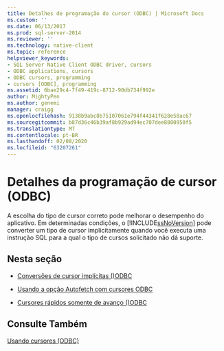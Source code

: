 ```yaml
---
title: Detalhes de programação do cursor (ODBC) | Microsoft Docs
ms.custom: ''
ms.date: 06/13/2017
ms.prod: sql-server-2014
ms.reviewer: ''
ms.technology: native-client
ms.topic: reference
helpviewer_keywords:
- SQL Server Native Client ODBC driver, cursors
- ODBC applications, cursors
- ODBC cursors, programming
- cursors [ODBC], programming
ms.assetid: 6bae29c4-7f49-419c-8712-90db734f992e
author: MightyPen
ms.author: genemi
manager: craigg
ms.openlocfilehash: 9138b9abc8b75107061e794f44341f628e58ac67
ms.sourcegitcommit: b87d36c46b39af8b929ad94ec707dee8800950f5
ms.translationtype: MT
ms.contentlocale: pt-BR
ms.lasthandoff: 02/08/2020
ms.locfileid: "63207261"
---
```

# <a name="cursor-programming-details-odbc"></a>Detalhes da programação de cursor (ODBC)
  A escolha do tipo de cursor correto pode melhorar o desempenho do aplicativo. Em determinadas condições, o [!INCLUDE[ssNoVersion](../../../includes/ssnoversion-md.md)] pode converter um tipo de cursor implicitamente quando você executa uma instrução SQL para a qual o tipo de cursos solicitado não dá suporte.  
  
## <a name="in-this-section"></a>Nesta seção  
  
-   [Conversões de cursor implícitas &#40;&#41;ODBC](implicit-cursor-conversions-odbc.md)  
  
-   [Usando a opção Autofetch com cursores ODBC](using-autofetch-with-odbc-cursors.md)  
  
-   [Cursores rápidos somente de avanço &#40;&#41;ODBC](fast-forward-only-cursors-odbc.md)  
  
## <a name="see-also"></a>Consulte Também  
 [Usando cursores &#40;ODBC&#41;](../using-cursors-odbc.md)  
  
  
